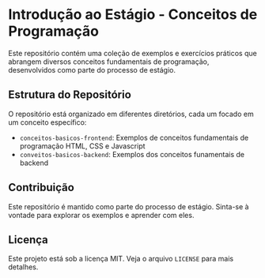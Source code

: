 # Introdução ao Estágio - Conceitos de Programação

Este repositório contém uma coleção de exemplos e exercícios práticos que abrangem diversos conceitos fundamentais de programação, desenvolvidos como parte do processo de estágio.

## Estrutura do Repositório

O repositório está organizado em diferentes diretórios, cada um focado em um conceito específico:

- `conceitos-basicos-frontend`: Exemplos de conceitos fundamentais de programação HTML, CSS e Javascript
- `conveitos-basicos-backend`: Exemplos dos conceitos funamentais de backend

## Contribuição

Este repositório é mantido como parte do processo de estágio. Sinta-se à vontade para explorar os exemplos e aprender com eles.

## Licença

Este projeto está sob a licença MIT. Veja o arquivo `LICENSE` para mais detalhes. 